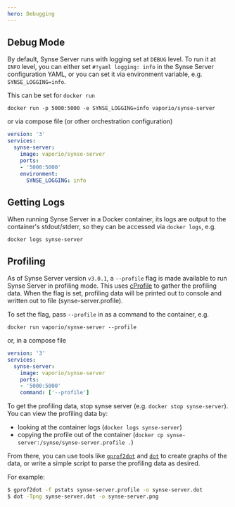 ```yaml
---
hero: Debugging 
---
```


## Debug Mode

By default, Synse Server runs with logging set at `DEBUG` level. To run it at `INFO`
level, you can either set `#!yaml logging: info` in the Synse Server configuration YAML, or you
can set it via environment variable, e.g. `SYNSE_LOGGING=info`.

This can be set for `docker run`

```
docker run -p 5000:5000 -e SYNSE_LOGGING=info vaporio/synse-server
```

or via compose file (or other orchestration configuration)

```yaml
version: '3'
services:
  synse-server:
    image: vaporio/synse-server
    ports:
    - '5000:5000'
    environment:
      SYNSE_LOGGING: info
```

## Getting Logs

When running Synse Server in a Docker container, its logs are output to the container's
stdout/stderr, so they can be accessed via `docker logs`, e.g.

```
docker logs synse-server
```

## Profiling

As of Synse Server version `v3.0.1`, a `--profile` flag is made available to run Synse Server in
profiling mode. This uses [cProfile](https://docs.python.org/3/library/profile.html#module-cProfile)
to gather the profiling data. When the flag is set, profiling data will be printed out to console and
written out to file (synse-server.profile).

To set the flag, pass `--profile` in as a command to the container, e.g.

```
docker run vaporio/synse-server --profile
```

or, in a compose file

```yaml
version: '3'
services:
  synse-server:
    image: vaporio/synse-server
    ports:
    - '5000:5000'
    command: ['--profile']
```

To get the profiling data, stop synse server (e.g. `docker stop synse-server`). You can view the
profiling data by:

- looking at the container logs (`docker logs synse-server`)
- copying the profile out of the container (`docker cp synse-server:/synse/synse-server.profile .`)

From there, you can use tools like [`gprof2dot`](https://github.com/jrfonseca/gprof2dot) and
[`dot`](https://github.com/pydot/pydot) to create graphs of the data, or write a simple script
to parse the profiling data as desired.

For example:

```bash
$ gprof2dot -f pstats synse-server.profile -o synse-server.dot
$ dot -Tpng synse-server.dot -o synse-server.png
```
